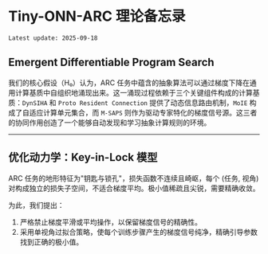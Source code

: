 # Tiny-ONN-ARC 理论备忘录

`Latest update: 2025-09-18`

## Emergent Differentiable Program Search

我们的核心假设（H₀）认为，ARC 任务中蕴含的抽象算法可以通过梯度下降在通用计算基质中自组织地涌现出来。这一涌现过程依赖于三个关键组件构成的计算基质：`DynSIHA` 和 `Proto Resident Connection` 提供了动态信息路由机制，`MoIE` 构成了自适应计算单元集合，而 `M-SAPS` 则作为驱动专家特化的梯度信号源。这三者的协同作用创造了一个能够自动发现和学习抽象计算规则的环境。

---

## 优化动力学：Key-in-Lock 模型

ARC 任务的地形特征为"钥匙与锁孔"，损失函数不连续且崎岖，每个 (任务, 视角) 对构成独立的损失子空间，不适合梯度平均。极小值稀疏且尖锐，需要精确收敛。

为此，我们提出：

1. 严格禁止梯度平滑或平均操作，以保留梯度信号的精确性。
2. 采用单视角过拟合策略，使每个训练步骤产生的梯度信号纯净，精确引导参数找到正确的极小值。
